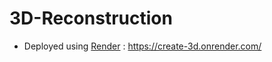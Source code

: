 # 3D-Reconstruction

- Deployed using [Render](https://render.com/) : https://create-3d.onrender.com/
